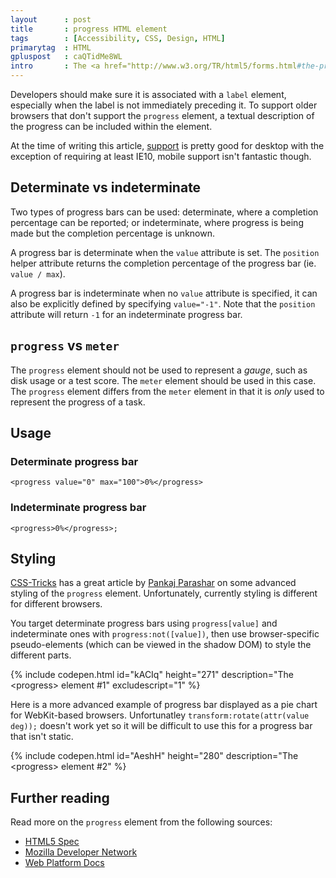 ```yaml
---
layout      : post
title       : progress HTML element
tags        : [Accessibility, CSS, Design, HTML]
primarytag  : HTML
gpluspost   : caQTidMe8WL
intro       : The <a href="http://www.w3.org/TR/html5/forms.html#the-progress-element"><code>progress</code> HTML element</a> was introduced in HTML5 and is used to represents the completion progress of a task. Typically it is displayed as a progress bar but this can be overridden so is up to the web developer.
---
```


Developers should make sure it is associated with a `label` element, especially when the label is not immediately preceding it. To support older browsers that don't support the `progress` element, a textual description of the progress can be included within the element.

At the time of writing this article, [support][1] is pretty good for desktop with the exception of requiring at least IE10, mobile support isn't fantastic though.



## Determinate vs indeterminate

Two types of progress bars can be used: determinate, where a completion percentage can be reported; or indeterminate, where progress is being made but the completion percentage is unknown.

A progress bar is determinate when the `value` attribute is set. The `position` helper attribute returns the completion percentage of the progress bar (ie. `value / max`).

A progress bar is indeterminate when no `value` attribute is specified, it can also be explicitly defined by specifying `value="-1"`. Note that the `position` attribute will return `-1` for an indeterminate progress bar.



## `progress` vs `meter`

The `progress` element should not be used to represent a *gauge*, such as disk usage or a test score. The `meter` element should be used in this case. The `progress` element differs from the `meter` element in that it is *only* used to represent the progress of a task.



## Usage

### Determinate progress bar

<!--prettify lang=html-->
    <progress value="0" max="100">0%</progress>

### Indeterminate progress bar

<!--prettify lang=html-->
    <progress>0%</progress>;



## Styling

[CSS-Tricks][2] has a great article by [Pankaj Parashar][3] on some advanced styling of the `progress` element. Unfortunately, currently styling is different for different browsers.

You target determinate progress bars using `progress[value]` and indeterminate ones with `progress:not([value])`, then use browser-specific pseudo-elements (which can be viewed in the shadow DOM) to style the different parts.

{% include codepen.html id="kACIq" height="271" description="The &lt;progress&gt; element #1" excludescript="1" %}

Here is a more advanced example of progress bar displayed as a pie chart for WebKit-based browsers. Unfortunatley `transform:rotate(attr(value deg));` doesn't work yet so it will be difficult to use this for a progress bar that isn't static.

{% include codepen.html id="AeshH" height="280" description="The &lt;progress&gt; element #2" %}



## Further reading

Read more on the `progress` element from the following sources:

- [HTML5 Spec][4]
- [Mozilla Developer Network][5]
- [Web Platform Docs][6]



[1]: http://caniuse.com/#feat=progressmeter
[2]: http://css-tricks.com/html5-progress-element/
[3]: http://pankajparashar.com/
[4]: http://www.w3.org/TR/html5/forms.html#the-progress-element
[5]: https://developer.mozilla.org/en-US/docs/Web/HTML/Element/progress
[6]: http://docs.webplatform.org/wiki/html/elements/progress
